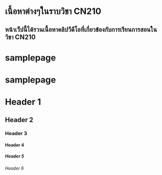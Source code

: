 # เนื้อหาต่างๆในราบวิชา CN210
## หน้าเว็ปนี้ได้รวนเนื้อหาคลิปวีดีโอที่เกี่ยวข้องกับการเรียนการสอนในวิชา CN210
# samplepage
# samplepage
# Header 1
## Header 2
### Header 3
#### Header 4
##### Header 5
###### Header 6
